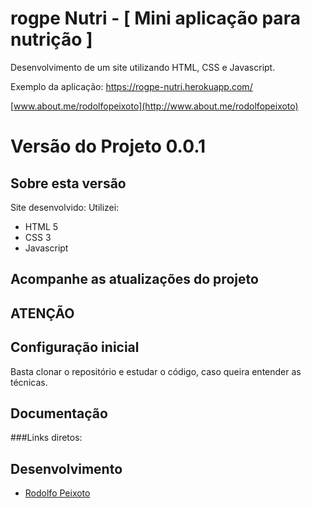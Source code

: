# rogpe Nutri - [ Mini aplicação para nutrição ]

Desenvolvimento de um site utilizando HTML, CSS e Javascript.

Exemplo da aplicação: https://rogpe-nutri.herokuapp.com/

[www.about.me/rodolfopeixoto](http://www.about.me/rodolfopeixoto) 

Versão do Projeto 0.0.1
================

Sobre esta versão
---------------------
Site desenvolvido:
Utilizei: 
 - HTML 5
 - CSS 3
 - Javascript

Acompanhe as atualizações do projeto
---------------------



ATENÇÃO
---------------------



Configuração inicial
---------------------
Basta clonar o repositório e estudar o código, caso queira entender as técnicas.


Documentação
---------------------

###Links diretos:


Desenvolvimento
---------------------
-   [Rodolfo Peixoto](http://www.rogpe.me)
